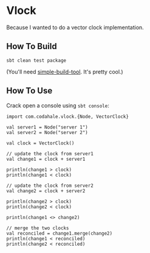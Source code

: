 Vlock
=====

Because I wanted to do a vector clock implementation.


How To Build
------------

    sbt clean test package

(You'll need [simple-build-tool](http://code.google.com/p/simple-build-tool/).
It's pretty cool.)


How To Use
----------

Crack open a console using `sbt console`:

    import com.codahale.vlock.{Node, VectorClock}
    
    val server1 = Node("server 1")
    val server2 = Node("server 2")
    
    val clock = VectorClock()
    
    // update the clock from server1
    val change1 = clock + server1
    
    println(change1 > clock)
    println(change1 < clock)
    
    // update the clock from server2
    val change2 = clock + server2
    
    println(change2 > clock)
    println(change2 < clock)
    
    println(change1 <> change2)
    
    // merge the two clocks
    val reconciled = change1.merge(change2)
    println(change1 < reconciled)
    println(change2 < reconciled)